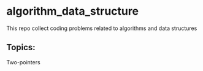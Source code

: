 # algorithm_data_structure
This repo collect coding problems related to algorithms and data structures

## Topics:

Two-pointers
